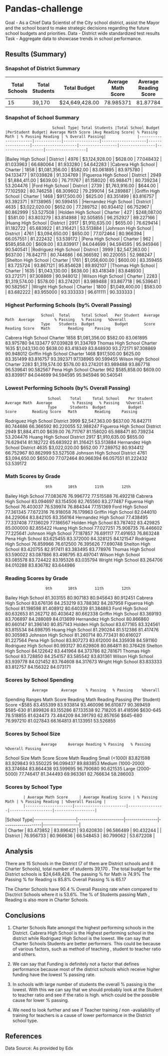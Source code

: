 # Pandas-challenge
Goal - As a Chief Data Scientist of the City school district, assist the Mayor and the school board to make strategic decisions regarding the 
future school budgets and priorities.
Data - District wide standardized test results
Task - Aggregate data to showcase trends in school performance. 

## Results (Summary)

### Snapshot of District Summary 



 Total Schools |	Total Students	 |Total Budget	   | Average Math Score	|  Average Reading Score |	% Passing Math	| % Passing Reading	| %Overall Passing |
|--------------|-----------------|----------------|--------------------|------------------------|----------------|-------------------|------------------|
| 	 15	        | 39,170	         | $24,649,428.00	|  78.985371	        |  81.87784	             | 74.980853	     |    85.805463	     |   65.172326      |


### Snapshot of School Summary

                         School Type| Total Students |Total School Budget |PerStudent Budget| Average Math Score |Avg Reading Score| % Passing Math | % Passing Reading | % Overall Passing|              |----------------------|------------|----------------|--------------------|-----------------|--------------------|-----------------|----------------|-------------------|------------------| 
|Bailey High School	   | District	  |  4976	         | $3,124,928.00	     | $628.00	        | 77.048432	         |  81.033963	     | 66.680064	     |   81.933280	      |    54.642283     |
|Cabrera High School	  | Charter	   |  1858	         | $1,081,356.00	     | $582.00	        | 83.061895	         |  83.975780	     | 94.133477	     |   97.039828	      |    91.334769     |
|Figueroa High School  | District	  |  2949	         | $1,884,411.00	     | $639.00	        | 76.711767	         |  81.158020	     | 65.988471	     |   80.739234	      |    53.204476     |
|Ford High School	     | District	  |  2739	         | $1,763,916.00	     | $644.00	        | 77.102592	         |  80.746258	     | 68.309602     	|   79.299014      	|    54.289887     | 
|Griffin High School	  | Charter	   |  1468	         | $917,500.00	       | $625.00	        | 83.351499	         |  83.816757	     | 93.392371	     |   97.138965	      |    90.599455     |
|Hernandez High School | District	  |  4635	         | $3,022,020.00	     | $652.00	        | 77.289752	         | 80.934412	      | 66.752967	     |   80.862999	      |    53.527508     | 
|Holden High School	   | Charter	   |  427	          | $248,087.00	       | $581.00	        | 83.803279	         | 83.814988	      | 92.505855	     |   96.252927	      |    89.227166     |
|Huang High School	    | District	  |  2917	         | $1,910,635.00	     | $655.00	        | 76.629414	         | 81.182722	      | 65.683922	     |   81.316421	      |    53.513884     |
|Johnson High School	  | District	  |  4761	         | $3,094,650.00	     | $650.00	        | 77.072464	         | 80.966394	      | 66.057551	     |   81.222432	      |    53.539172     |
|Pena High School	     | Charter	   |  962	          | $585,858.00	       | $609.00	        | 83.839917	         | 84.044699	      | 94.594595	     |   95.945946	      |    90.540541     |
|Rodriguez High School | District	  |  3999	         | $2,547,363.00	     | $637.00	        | 76.842711	         | 80.744686	      | 66.366592	     |   80.220055	      |    52.988247     |
|Shelton High School	  | Charter	   |  1761	         | $1,056,600.00	     | $600.00	        | 83.359455	         | 83.725724	      | 93.867121	     |   95.854628	      |    89.892107     |
|Thomas High School	   | Charter	   |  1635	         | $1,043,130.00	     | $638.00	        | 83.418349	         | 83.848930	      | 93.272171	     |   97.308869	      |    90.948012     |
|Wilson High School	   | Charter	   |  2283	         | $1,319,574.00	     | $578.00	        | 83.274201	         | 83.989488	      | 93.867718	     |   96.539641	      |    90.582567     |
|Wright High School	   | Charter	   |  1800	         | $1,049,400.00	     | $583.00	        | 83.682222	         | 83.955000	      | 93.333333	     |   96.611111	      |    90.333333     |


### Highest Performing Schools (by% Overall Passing)

                    School  Total     Total School   Per Student  Average Math  Average         % Passing   % Passing   %Overall
                    Type	Students  Budget	     Budget	      Score	        Reading Score   Math	    Reading	    Passing
Cabrera High School	Charter	1858	  $1,081,356.00	 $582.00	  83.061895	    83.975780	    94.133477	97.039828	91.334769
Thomas High School	Charter	1635	  $1,043,130.00	 $638.00	  83.418349	    83.848930	    93.272171	97.308869	90.948012
Griffin High School	Charter	1468	  $917,500.00	 $625.00	  83.351499	    83.816757	    93.392371	97.138965	90.599455
Wilson High School	Charter	2283	  $1,319,574.00	 $578.00	  83.274201	    83.989488	    93.867718	96.539641	90.582567
Pena High School	Charter	962	      $585,858.00	 $609.00	  83.839917	    84.044699	    94.594595	95.945946	90.540541

### Lowest Performing Schools (by% Overall Passing)
                       School    Total     Total School    Per Student  Average Math  Average         % Passing   % Passing   %Overall
                       Type	     Students  Budget	       Budget	      Score	      Reading Score   Math	      Reading	  Passing
Rodriguez High School  District	 3999	   $2,547,363.00	$637.00	    76.842711	  80.744686	      66.366592	  80.220055	  52.988247
Figueroa High School   District	 2949	   $1,884,411.00	$639.00	    76.711767	  81.158020	      65.988471	  80.739234	  53.204476
Huang High School	   District	 2917	   $1,910,635.00	$655.00	    76.629414	  81.182722	      65.683922	  81.316421	  53.513884
Hernandez High School  District	 4635	   $3,022,020.00	$652.00	    77.289752	  80.934412	      66.752967	  80.862999	  53.527508
Johnson High School	   District	 4761	   $3,094,650.00	$650.00	    77.072464	  80.966394	      66.057551	  81.222432	  53.539172


### Math Scores by Grade
                      9th       10th        11th        12th
Bailey High School	  77.083676	76.996772	77.515588	76.492218
Cabrera High School	  83.094697	83.154506	82.765560	83.277487
Figueroa High School  76.403037	76.539974	76.884344	77.151369
Ford High School	  77.361345	77.672316	76.918058	76.179963
Griffin High School	  82.044010	84.229064	83.842105	83.356164
Hernandez High School 77.438495	77.337408	77.136029	77.186567
Holden High School	  83.787402	83.429825	85.000000	82.855422
Huang High School	  77.027251	75.908735	76.446602	77.225641
Johnson High School	  77.187857	76.691117	77.491653	76.863248
Pena High School	  83.625455	83.372000	84.328125	84.121547
Rodriguez High School 76.859966	76.612500	76.395626	77.690748
Shelton High School	  83.420755	82.917411	83.383495	83.778976
Thomas High School	  83.590022	83.087886	83.498795	83.497041
Wilson High School	  83.085578	83.724422	83.195326	83.035794
Wright High School	  83.264706	84.010288	83.836782	83.644986

### Reading Scores by Grade

                      9th       10th        11th        12th
Bailey High School	  81.303155	80.907183	80.945643	80.912451
Cabrera High School	  83.676136	84.253219	83.788382	84.287958
Figueroa High School  81.198598	81.408912	80.640339	81.384863
Ford High School	  80.632653	81.262712	80.403642	80.662338
Griffin High School	  83.369193	83.706897	84.288089	84.013699
Hernandez High School 80.866860	80.660147	81.396140	80.857143
Holden High School	  83.677165	83.324561	83.815534	84.698795
Huang High School	  81.290284	81.512386	81.417476	80.305983
Johnson High School	  81.260714	80.773431	80.616027	81.227564
Pena High School	  83.807273	83.612000	84.335938	84.591160
Rodriguez High School 80.993127	80.629808	80.864811	80.376426
Shelton High School	  84.122642	83.441964	84.373786	82.781671
Thomas High School	  83.728850	84.254157	83.585542	83.831361
Wilson High School	  83.939778	84.021452	83.764608	84.317673
Wright High School	  83.833333	83.812757	84.156322	84.073171
### Scores by School Spending

                Average 	 Average 	% Passing 	% Passing 	 %Overall 
Spending Ranges Math Score   Reading       Math       Reading    Passing
(Per Student)			     Score
<$585	        83.455399	 83.933814	 93.460096	 96.610877	 90.369459
$585-630	    81.899826	 83.155286	 87.133538	 92.718205	 81.418596
$630-645	    78.518855	 81.624473	 73.484209	 84.391793	 62.857656
$645-680	    76.997210	 81.027843	 66.164813	 81.133951	 53.526855

### Scores by School Size

                    Average 	Average Reading % Passing 	% Passing 	%Overall Passing
School Size			Math Score	Score           Math        Reading
Small (<1000)	    83.821598	83.929843	    93.550225	96.099437	 89.883853
Medium (1000-2000)	83.374684	83.864438	    93.599695	96.790680	 90.621535
Large (2000-5000)	77.746417	81.344493	    69.963361	82.766634	 58.286003

### Scores by School Type
            | Average Math Score	 | Average Reading Score | % Passing Math | % Passing Reading |	%Overall Passing |
            |---------------------|-----------------------|----------------|-------------------|------------------|
|School Type|---------------------|-----------------------|----------------|-------------------|------------------|     
| Charter	  | 83.473852	          |   83.896421	          |  93.620830	    |  96.586489	       |   90.432244      |
| District	 | 76.956733	          |   80.966636	          |  66.548453	    |  80.799062	       |   53.672208      |

## Analysis
There are 15 Schools in the District (7 of them are District schools and 8 Charter Schools), total number of students 39,170 . The total budget for the District schools is $24,649,428.
The passing % for Math is 74.9%
The Passing % for Reading is 85.8%
Overall Passing % is 65.17

The Charter Schools have 90.4 % Overall Passing rate when compared to Disctrict Schools where it is 53.6%. The % of Students passing Math , Reading is also more in Charter Schools.

## Conclusions
1. Charter Schools Rate amongst the highest performing schools in the District. Cabrera High School is the Highest performing school in the district while Rodriguez High School is the lowest.
We can say that Charter Schools Students are better performers. This could be because of various factors, such as method of teaching , student to teacher ratio and others.

2. We can say that Funding is definitely not a factor that defines performance because most of the district schools which receive higher funding have the lowest % passing rate.  

3. In schools with large number of students the overall % passing is the lowest. With this we can say that we should probably look at the Student to teacher ratio and see if the ratio is high. which could be the possible cause for lower % passing. 

4. We need to look further and see if Teacher training / non -availability of training for teachers is a cause of lower performance in the District school type.

## References 
Data Source: As provided by Edx
